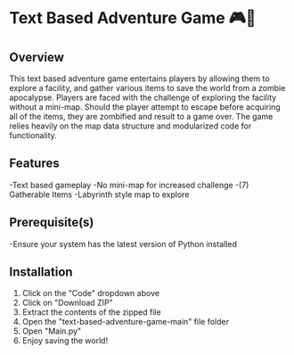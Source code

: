 # Text Based Adventure Game 🎮🎲
## Overview
This text based adventure game entertains players by allowing them to explore a facility, and gather various items to save the world from a zombie apocalypse. Players are faced with the challenge of exploring the facility without a mini-map. Should the player attempt to escape before acquiring all of the items, they are zombified and result to a game over. The game relies heavily on the map data structure and modularized code for functionality. 
## Features
 -Text based gameplay
 -No mini-map for increased challenge
 -(7) Gatherable Items
 -Labyrinth style map to explore
## Prerequisite(s)
 -Ensure your system has the latest version of Python installed
## Installation
 1. Click on the "Code" dropdown above
 2. Click on "Download ZIP"
 3. Extract the contents of the zipped file
 4. Open the "text-based-adventure-game-main" file folder
 5. Open "Main.py"
 6. Enjoy saving the world!
